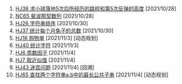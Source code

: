 1. [HJ38 求小球落地5次后所经历的路程和第5次反弹的高度](https://www.nowcoder.com/practice/2f6f9339d151410583459847ecc98446?tpId=37&&tqId=21261&rp=1&ru=/ta/huawei&qru=/ta/huawei/question-ranking) [2021/10/28]
2. [NC65 斐波那契数列](https://www.nowcoder.com/practice/c6c7742f5ba7442aada113136ddea0c3?tpId=117&&tqId=37760&rp=1&ru=/activity/oj&qru=/ta/job-code-high/question-ranking) [2021/10/28]
3. [HJ26 字符串排序](https://www.nowcoder.com/practice/5190a1db6f4f4ddb92fd9c365c944584?tpId=37&&tqId=21249&rp=1&ru=/ta/huawei&qru=/ta/huawei/question-ranking) [2021/10/30]
4. [HJ37 统计每个月兔子的总数](https://www.nowcoder.com/practice/1221ec77125d4370833fd3ad5ba72395?tpId=37&&tqId=21260&rp=1&ru=/ta/huawei&qru=/ta/huawei/question-ranking)  [2021/10/30]
5. [HJ16 购物单](https://www.nowcoder.com/practice/f9c6f980eeec43ef85be20755ddbeaf4?tpId=37&&tqId=21239&rp=1&ru=/ta/huawei&qru=/ta/huawei/question-ranking) [2021/11/3] [动态规划]
6. [HJ40 统计字符](https://www.nowcoder.com/practice/539054b4c33b4776bc350155f7abd8f5?tpId=37&&tqId=21263&rp=1&ru=/ta/huawei&qru=/ta/huawei/question-ranking)  [2021/11/3]  
7. [HJ6 质数因子](https://www.nowcoder.com/practice/196534628ca6490ebce2e336b47b3607?tpId=37&&tqId=21229&rp=1&ru=/ta/huawei&qru=/ta/huawei/question-ranking) [2021/11/4]
8. [HJ7 取近似值](https://www.nowcoder.com/practice/3ab09737afb645cc82c35d56a5ce802a?tpId=37&&tqId=21230&rp=1&ru=/ta/huawei&qru=/ta/huawei/question-ranking) [2021/11/4]
9. [HJ43 迷宫问题](https://www.nowcoder.com/practice/cf24906056f4488c9ddb132f317e03bc?tpId=37&&tqId=21266&rp=1&ru=/ta/huawei&qru=/ta/huawei/question-ranking)  [2021/11/4] [回溯]
10. [HJ65 查找两个字符串a,b中的最长公共子串](https://www.nowcoder.com/practice/181a1a71c7574266ad07f9739f791506?tpId=37&&tqId=21288&rp=1&ru=/ta/huawei&qru=/ta/huawei/question-ranking) [2021/11/4] [动态规划]